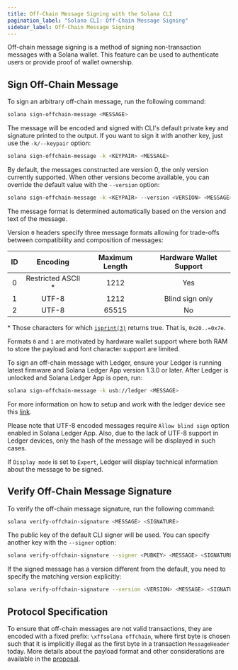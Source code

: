 ```yaml
---
title: Off-Chain Message Signing with the Solana CLI
pagination_label: "Solana CLI: Off-Chain Message Signing"
sidebar_label: Off-Chain Message Signing
---
```


Off-chain message signing is a method of signing non-transaction messages with
a Solana wallet. This feature can be used to authenticate users or provide
proof of wallet ownership.

## Sign Off-Chain Message

To sign an arbitrary off-chain message, run the following command:

```bash
solana sign-offchain-message <MESSAGE>
```

The message will be encoded and signed with CLI's default private key and
signature printed to the output. If you want to sign it with another key, just
use the `-k/--keypair` option:

```bash
solana sign-offchain-message -k <KEYPAIR> <MESSAGE>
```

By default, the messages constructed are version 0, the only version currently
supported. When other versions become available, you can override the default
value with the `--version` option:

```bash
solana sign-offchain-message -k <KEYPAIR> --version <VERSION> <MESSAGE>
```

The message format is determined automatically based on the version and text
of the message.

Version `0` headers specify three message formats allowing for trade-offs
between compatibility and composition of messages:

| ID  |      Encoding       | Maximum Length | Hardware Wallet Support |
| :-: | :-----------------: | :------------: | :---------------------: |
|  0  | Restricted ASCII \* |      1212      |           Yes           |
|  1  |        UTF-8        |      1212      |     Blind sign only     |
|  2  |        UTF-8        |     65515      |           No            |

\* Those characters for which [`isprint(3)`](https://linux.die.net/man/3/isprint)
returns true. That is, `0x20..=0x7e`.

Formats `0` and `1` are motivated by hardware wallet support where both RAM to
store the payload and font character support are limited.

To sign an off-chain message with Ledger, ensure your Ledger is running latest
firmware and Solana Ledger App version 1.3.0 or later. After Ledger is
unlocked and Solana Ledger App is open, run:

```bash
solana sign-offchain-message -k usb://ledger <MESSAGE>
```

For more information on how to setup and work with the ledger device see this
[link](../wallet-guide/hardware-wallets/ledger.md).

Please note that UTF-8 encoded messages require `Allow blind sign` option
enabled in Solana Ledger App. Also, due to the lack of UTF-8 support in Ledger
devices, only the hash of the message will be displayed in such cases.

If `Display mode` is set to `Expert`, Ledger will display technical
information about the message to be signed.

## Verify Off-Chain Message Signature

To verify the off-chain message signature, run the following command:

```bash
solana verify-offchain-signature <MESSAGE> <SIGNATURE>
```

The public key of the default CLI signer will be used. You can specify another
key with the `--signer` option:

```bash
solana verify-offchain-signature --signer <PUBKEY> <MESSAGE> <SIGNATURE>
```

If the signed message has a version different from the default, you need to
specify the matching version explicitly:

```bash
solana verify-offchain-signature --version <VERSION> <MESSAGE> <SIGNATURE>
```

## Protocol Specification

To ensure that off-chain messages are not valid transactions, they are encoded
with a fixed prefix: `\xffsolana offchain`, where first byte is chosen such
that it is implicitly illegal as the first byte in a transaction
`MessageHeader` today. More details about the payload format and other
considerations are available in the
[proposal](https://github.com/solana-labs/solana/blob/e80f67dd58b7fa3901168055211f346164efa43a/docs/src/proposals/off-chain-message-signing.md).
